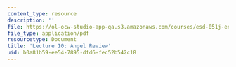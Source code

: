 ```yaml
---
content_type: resource
description: ''
file: https://ol-ocw-studio-app-qa.s3.amazonaws.com/courses/esd-051j-engineering-innovation-and-design-fall-2012/b0a81b59ee547895dfd6fec52b542c18_MITESD_051JF12_Lec10AnRev.pdf
file_type: application/pdf
resourcetype: Document
title: 'Lecture 10: Angel Review'
uid: b0a81b59-ee54-7895-dfd6-fec52b542c18
---
```

